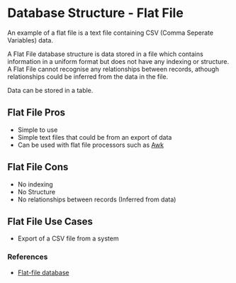 # Database Structure - Flat File

An example of a flat file is a text file containing CSV (Comma Seperate Variables) data.

A Flat File database structure is data stored in a file which contains information in a uniform format but does not have any indexing or structure. A Flat File cannot recognise any relationships between records, athough relationships could be inferred from the data in the file.

Data can be stored in a table.

## Flat File Pros

- Simple to use
- Simple text files that could be from an export of data
- Can be used with flat file processors such as [Awk](https://en.wikipedia.org/wiki/AWK)

## Flat File Cons

- No indexing
- No Structure
- No relationships between records (Inferred from data)

## Flat File Use Cases

- Export of a CSV file from a system

### References

- [Flat-file database](https://en.wikipedia.org/wiki/Flat-file_database)
